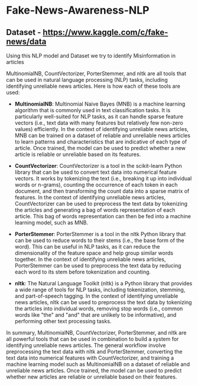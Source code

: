 # Fake-News-Awareness-NLP
## Dataset - https://www.kaggle.com/c/fake-news/data 

Using this NLP model and Dataset we try to identify Misinformation in articles

MultinomialNB, CountVectorizer, PorterStemmer, and nltk are all tools that can be used in natural language processing (NLP) tasks, including identifying unreliable news articles. Here is how each of these tools are used:

- **MultinomialNB**: Multinomial Naive Bayes (MNB) is a machine learning algorithm that is commonly used in text classification tasks. It is particularly well-suited for NLP tasks, as it can handle sparse feature vectors (i.e., text data with many features but relatively few non-zero values) efficiently. In the context of identifying unreliable news articles, MNB can be trained on a dataset of reliable and unreliable news articles to learn patterns and characteristics that are indicative of each type of article. Once trained, the model can be used to predict whether a new article is reliable or unreliable based on its features.

- **CountVectorizer**: CountVectorizer is a tool in the scikit-learn Python library that can be used to convert text data into numerical feature vectors. It works by tokenizing the text (i.e., breaking it up into individual words or n-grams), counting the occurrence of each token in each document, and then transforming the count data into a sparse matrix of features. In the context of identifying unreliable news articles, CountVectorizer can be used to preprocess the text data by tokenizing the articles and generating a bag of words representation of each article. This bag of words representation can then be fed into a machine learning model, such as MNB.

- **PorterStemmer**: PorterStemmer is a tool in the nltk Python library that can be used to reduce words to their stems (i.e., the base form of the word). This can be useful in NLP tasks, as it can reduce the dimensionality of the feature space and help group similar words together. In the context of identifying unreliable news articles, PorterStemmer can be used to preprocess the text data by reducing each word to its stem before tokenization and counting.

- **nltk**: The Natural Language Toolkit (nltk) is a Python library that provides a wide range of tools for NLP tasks, including tokenization, stemming, and part-of-speech tagging. In the context of identifying unreliable news articles, nltk can be used to preprocess the text data by tokenizing the articles into individual words, removing stop words (i.e., common words like "the" and "and" that are unlikely to be informative), and performing other text processing tasks.

In summary, MultinomialNB, CountVectorizer, PorterStemmer, and nltk are all powerful tools that can be used in combination to build a system for identifying unreliable news articles. The general workflow involve preprocessing the text data with nltk and PorterStemmer, converting the text data into numerical features with CountVectorizer, and training a machine learning model such as MultinomialNB on a dataset of reliable and unreliable news articles. Once trained, the model can be used to predict whether new articles are reliable or unreliable based on their features.
